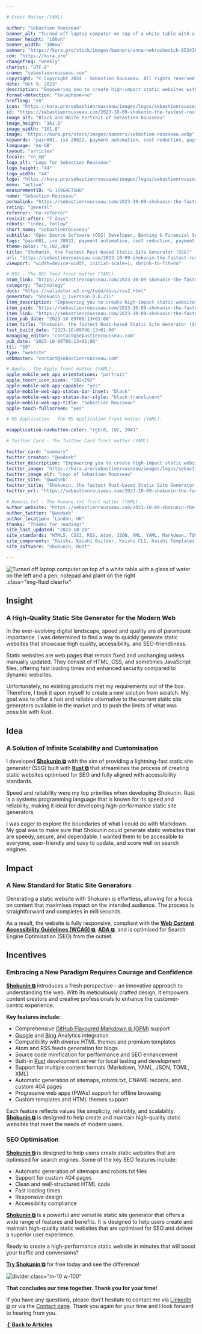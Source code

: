 ```yaml
---

# Front Matter (YAML)

author: "Sebastien Rousseau"
banner_alt: "Turned off laptop computer on top of a white table with a glass of water on the left and a pen, notepad and plant on the right"
banner_height: "100vh"
banner_width: "100vw"
banner: "https://kura.pro/stock/images/banners/anna-nekrashevich-8534387.webp"
cdn: "https://kura.pro"
changefreq: "weekly"
charset: "UTF-8"
cname: "sebastienrousseau.com"
copyright: "© Copyright 2024 - Sebastien Rousseau. All rights reserved."
date: "Oct 9, 2023"
description: "Empowering you to create high-impact static websites with infinite possibilities, limitless scalability, and a truly unique web presence that you control."
format-detection: "telephone=no"
hreflang: "en"
icon: "https://kura.pro/sebastienrousseau/images/logos/sebastienrousseau.svg"
id: "https://sebastienrousseau.com/2023-10-09-shokunin-the-fastest-rust-based-static-site-generator/index.html"
image_alt: "Black and White Portrait of Sebastien Rousseau"
image_height: "161.8"
image_width: "161.8"
image: "https://kura.pro/stock/images/banners/sebastien-rousseau.webp"
keywords: "pain001, iso 20022, payment automation, cost reduction, payment processing, payment files, payment initiation, pain message, pain message standards, pain message validation"
language: "en-GB"
layout: "articles"
locale: "en_GB"
logo_alt: "Logo for Sebastien Rousseau"
logo_height: "44"
logo_width: "44"
logo: "https://kura.pro/sebastienrousseau/images/logos/sebastienrousseau.webp"
menu: "active"
measurementID: "G-169G4ET5HQ"
name: "Sebastien Rousseau"
permalink: "https://sebastienrousseau.com/2023-10-09-shokunin-the-fastest-rust-based-static-site-generator/index.html"
rating: "general"
referrer: "no-referrer"
revisit-after: "7 days"
robots: "index, follow"
short_name: "sebastienrousseau"
subtitle: "Open Source Software (OSS) Developer, Banking & Financial Service Professional"
tags: "pain001, iso 20022, payment automation, cost reduction, payment processing, payment files, payment initiation, pain message, pain message standards, pain message validation"
theme-color: "0,102,204"
title: "Shokunin, the fastest Rust-based Static Site Generator (SSG)"
url: "https://sebastienrousseau.com/2023-10-09-shokunin-the-fastest-rust-based-static-site-generator/index.html"
viewport: "width=device-width, initial-scale=1, shrink-to-fit=no"

# RSS - The RSS feed front matter (YAML).
atom_link: "https://sebastienrousseau.com/2023-10-09-shokunin-the-fastest-rust-based-static-site-generator/rss.xml"
category: "Technology"
docs: "https://validator.w3.org/feed/docs/rss2.html"
generator: "Shokunin 🦀 (version 0.0.21)"
item_description: "Empowering you to create high-impact static websites with infinite possibilities, limitless scalability, and a truly unique web presence that you control."
item_guid: "https://sebastienrousseau.com/2023-10-09-shokunin-the-fastest-rust-based-static-site-generator/rss.xml"
item_link: "https://sebastienrousseau.com/2023-10-09-shokunin-the-fastest-rust-based-static-site-generator/rss.xml"
item_pub_date: "2023-10-09T06:13+01:00"
item_title: "Shokunin, the fastest Rust-based Static Site Generator (SSG)"
last_build_date: "2023-10-09T06:13+01:00"
managing_editor: "contact@sebastienrousseau.com"
pub_date: "2023-10-09T06:13+01:00"
ttl: "60"
type: "website"
webmaster: "contact@sebastienrousseau.com"

# Apple - The Apple front matter (YAML).
apple_mobile_web_app_orientations: "portrait"
apple_touch_icon_sizes: "192x192"
apple-mobile-web-app-capable: "yes"
apple-mobile-web-app-status-bar-inset: "black"
apple-mobile-web-app-status-bar-style: "black-translucent"
apple-mobile-web-app-title: "Sebastien Rousseau"
apple-touch-fullscreen: "yes"

# MS Application - The MS Application front matter (YAML).

msapplication-navbutton-color: "rgb(0, 102, 204)"

# Twitter Card - The Twitter Card front matter (YAML).

twitter_card: "summary"
twitter_creator: "@wwdseb"
twitter_description: "Empowering you to create high-impact static websites with infinite possibilities, limitless scalability, and a truly unique web presence that you control."
twitter_image: "https://kura.pro/sebastienrousseau/images/logos/sebastienrousseau.webp"
twitter_image_alt: "Logo of Sebastien Rousseau"
twitter_site: "@wwdseb"
twitter_title: "Shokunin, the fastest Rust-based Static Site Generator (SSG)"
twitter_url: "https://sebastienrousseau.com/2023-10-09-shokunin-the-fastest-rust-based-static-site-generator/index.html"

# Humans.txt - The Humans.txt front matter (YAML).
author_website: "https://sebastienrousseau.com/2023-10-09-shokunin-the-fastest-rust-based-static-site-generator/index.html"
author_twitter: "@wwdseb"
author_location: "London, UK"
thanks: "Thanks for reading!"
site_last_updated: "2023-10-28"
site_standards: "HTML5, CSS3, RSS, Atom, JSON, XML, YAML, Markdown, TOML"
site_components: "Kaishi, Kaishi Builder, Kaishi CLI, Kaishi Templates, Kaishi Themes"
site_software: "Shokunin, Rust"

---
```


![Turned off laptop computer on top of a white table with a glass of water on the left and a pen, notepad and plant on the right](https://kura.pro/stock/images/banners/anna-nekrashevich-8534387.webp).class=\"img-fluid clearfix\"

## Insight

### A High-Quality Static Site Generator for the Modern Web

In the ever-evolving digital landscape, speed and quality are of paramount importance. I was determined to find a way to quickly generate static websites that showcase high quality, accessibility, and SEO-friendliness.

Static websites are web pages that remain fixed and unchanging unless manually updated. They consist of HTML, CSS, and sometimes JavaScript files, offering fast loading times and enhanced security compared to dynamic websites.

Unfortunately, no existing products met my requirements out of the box. Therefore, I took it upon myself to create a new solution from scratch. My goal was to offer a fast and reliable alternative to the current static site generators available in the market and to push the limits of what was possible with Rust.

## Idea

### A Solution of Infinite Scalability and Customisation

I developed [**Shokunin ⧉**][00] with the aim of providing a lightning-fast static site generator (SSG) built with [**Rust ⧉**][03] that streamlines the process of creating static websites optimised for SEO and fully aligned with accessibility standards.

Speed and reliability were my top priorities when developing Shokunin. Rust is a systems programming language that is known for its speed and reliability, making it ideal for developing high-performance static site generators.

I was eager to explore the boundaries of what I could do with Markdown. My goal was to make sure that Shokunin could generate static websites that are speedy, secure, and dependable. I wanted them to be accessible to everyone, user-friendly and easy to update, and score well on search engines.

## Impact

### A New Standard for Static Site Generators

Generating a static website with Shokunin is effortless, allowing for a focus on content that maximises impact on the intended audience. The process is straightforward and completes in milliseconds.

As a result, the website is fully responsive, compliant with the
[**Web Content Accessibility Guidelines (WCAG) ⧉**][01], [**ADA ⧉**][02], and
is optimised for Search Engine Optimisation (SEO) from the outset.

## Incentives

### Embracing a New Paradigm Requires Courage and Confidence

[**Shokunin ⧉**][00] introduces a fresh perspective – an innovative approach to understanding the web. With its meticulously crafted design, it empowers content creators and creative professionals to enhance the customer-centric experience.

**Key features include:**

* Comprehensive [GitHub Flavoured Markdown ⧉ (GFM)][04] support
* [Google][05] and [Bing][06] Analytics integration
* Compatibility with diverse HTML themes and premium templates
* Atom and RSS feeds generation for blogs
* Source code minification for performance and SEO enhancement
* Built-in [Rust][07] development server for local testing and development
* Support for multiple content formats (Markdown, YAML, JSON, TOML, XML)
* Automatic generation of sitemaps, robots.txt, CNAME records, and custom 404 pages
* Progressive web apps (PWAs) support for offline browsing
* Custom templates and HTML themes support

Each feature reflects values like simplicity, reliability, and scalability. [**Shokunin ⧉**][00] is designed to help create and maintain high-quality static websites that meet the needs of modern users.

### SEO Optimisation

[**Shokunin ⧉**][00] is designed to help users create static websites that are optimised for search engines. Some of the key SEO features include:

* Automatic generation of sitemaps and robots.txt files
* Support for custom 404 pages
* Clean and well-structured HTML code
* Fast loading times
* Responsive design
* Accessibility compliance

[**Shokunin ⧉**][00] is a powerful and versatile static site generator that offers a wide range of features and benefits. It is designed to help users create and maintain high-quality static websites that are optimised for SEO and deliver a superior user experience.

Ready to create a high-performance static website in minutes that will boost your traffic and conversions?

[**Try Shokunin ⧉**][00] for free today and see the difference!

![divider](https://kura.pro/common/images/elements/divider.svg).class=\"m-10 w-100\"

**That concludes our time together. Thank you for your time!**

If you have any questions, please don't hesitate to contact me via [LinkedIn ⧉][11] or via the [Contact page][10]. Thank you again for your time and I look forward to hearing from you.

[**❬ Back to Articles**][09]

[00]: https://shokunin.one/ "Shokunin, the fastest Rust-based Static Site Generator (SSG)"
[01]: https://www.w3.org/WAI/standards-guidelines/wcag/ "Web Content Accessibility Guidelines (WCAG)"
[02]: https://www.access-board.gov/ada/ "Americans with Disabilities Act (ADA)"
[03]: https://www.rust-lang.org/ "Rust Programming Language"
[04]: https://github.github.com/gfm/ "GitHub Flavored Markdown Spec"
[05]: https://analytics.google.com/analytics/web/ "Google Analytics"
[06]: https://www.bing.com/webmasters/ "Bing Webmaster Tools"
[07]: https://www.rust-lang.org/tools/install "Rust Installation Guide"
[08]: https://www.markdownguide.org/ "The Markdown Guide"
[09]: /articles/index.html "Back to Articles"
[10]: /contact/index.html "Contact Sebastien Rousseau"
[11]: https://www.linkedin.com/in/sebastienrousseau/ "Sebastien Rousseau on LinkedIn"

